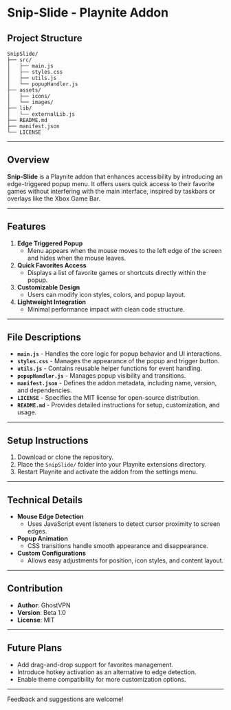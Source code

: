 # Snip-Slide - Playnite Addon

## Project Structure
```
SnipSlide/
├── src/
│   ├── main.js
│   ├── styles.css
│   ├── utils.js
│   └── popupHandler.js
├── assets/
│   ├── icons/
│   └── images/
├── lib/
│   └── externalLib.js
├── README.md
├── manifest.json
└── LICENSE
```

---

## Overview
**Snip-Slide** is a Playnite addon that enhances accessibility by introducing an edge-triggered popup menu. It offers users quick access to their favorite games without interfering with the main interface, inspired by taskbars or overlays like the Xbox Game Bar.

---

## Features
1. **Edge Triggered Popup**
   - Menu appears when the mouse moves to the left edge of the screen and hides when the mouse leaves.
2. **Quick Favorites Access**
   - Displays a list of favorite games or shortcuts directly within the popup.
3. **Customizable Design**
   - Users can modify icon styles, colors, and popup layout.
4. **Lightweight Integration**
   - Minimal performance impact with clean code structure.

---

## File Descriptions
- **`main.js`** - Handles the core logic for popup behavior and UI interactions.
- **`styles.css`** - Manages the appearance of the popup and trigger button.
- **`utils.js`** - Contains reusable helper functions for event handling.
- **`popupHandler.js`** - Manages popup visibility and transitions.
- **`manifest.json`** - Defines the addon metadata, including name, version, and dependencies.
- **`LICENSE`** - Specifies the MIT license for open-source distribution.
- **`README.md`** - Provides detailed instructions for setup, customization, and usage.

---

## Setup Instructions
1. Download or clone the repository.
2. Place the `SnipSlide/` folder into your Playnite extensions directory.
3. Restart Playnite and activate the addon from the settings menu.

---

## Technical Details
- **Mouse Edge Detection**
  - Uses JavaScript event listeners to detect cursor proximity to screen edges.
- **Popup Animation**
  - CSS transitions handle smooth appearance and disappearance.
- **Custom Configurations**
  - Allows easy adjustments for position, icon styles, and content layout.

---

## Contribution
- **Author**: GhostVPN
- **Version**: Beta 1.0
- **License**: MIT

---

## Future Plans
- Add drag-and-drop support for favorites management.
- Introduce hotkey activation as an alternative to edge detection.
- Enable theme compatibility for more customization options.

---

Feedback and suggestions are welcome!
